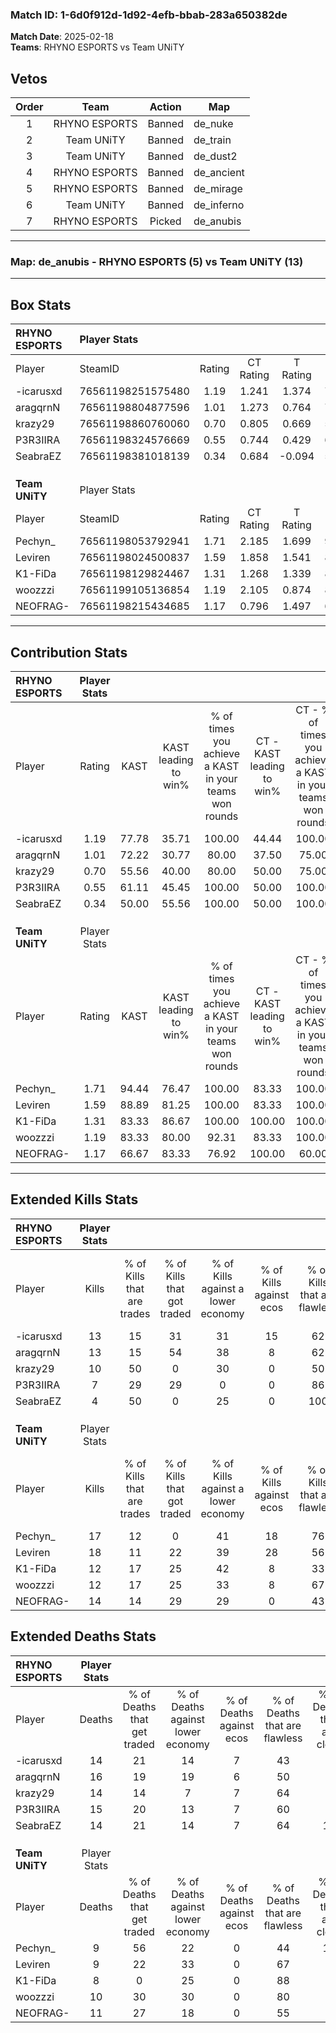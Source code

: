 ### Match ID: 1-6d0f912d-1d92-4efb-bbab-283a650382de  
**Match Date**: 2025-02-18  
**Teams**: RHYNO ESPORTS vs Team UNiTY  

## Vetos  

| Order | Team | Action | Map |
| :---: | :--: | :----: | --- |
| 1 | RHYNO ESPORTS | Banned | de_nuke |
| 2 | Team UNiTY | Banned | de_train |
| 3 | Team UNiTY | Banned | de_dust2 |
| 4 | RHYNO ESPORTS | Banned | de_ancient |
| 5 | RHYNO ESPORTS | Banned | de_mirage |
| 6 | Team UNiTY | Banned | de_inferno |
| 7 | RHYNO ESPORTS | Picked | de_anubis |

---  

### **Map**: de_anubis - RHYNO ESPORTS (5) vs Team UNiTY (13)  
---  

## Box Stats  

| **RHYNO ESPORTS** | Player Stats      |        |           |          |       |       |       |         |        |      |     |
| :- | :- | :-: | :-: | :-: | :-: | :-: | :-: | :-: | :-: | :-: | :-: |
| Player            | SteamID           | Rating | CT Rating | T Rating | KAST  |  ADR  | Kills | Assists | Deaths | K/D  | HS% |
| -icarusxd         | 76561198251575480 |  1.19  |   1.241   |  1.374   | 77.78 | 98.3  |  13   |    6    |   14   | 0.93 | 38  |
| aragqrnN          | 76561198804877596 |  1.01  |   1.273   |  0.764   | 72.22 | 75.1  |  13   |    6    |   16   | 0.81 | 46  |
| krazy29           | 76561198860760060 |  0.70  |   0.805   |  0.669   | 55.56 | 50.7  |  10   |    1    |   14   | 0.71 | 60  |
| P3R3IIRA          | 76561198324576669 |  0.55  |   0.744   |  0.429   | 61.11 | 41.9  |   7   |    3    |   15   | 0.47 | 57  |
| SeabraEZ          | 76561198381018139 |  0.34  |   0.684   |  -0.094  | 50.00 | 36.0  |   4   |    3    |   14   | 0.29 | 50  |
|                   |                   |        |           |          |       |       |       |         |        |      |     |
|                   |                   |        |           |          |       |       |       |         |        |      |     |
|                   |                   |        |           |          |       |       |       |         |        |      |     |
| **Team UNiTY**    | Player Stats      |        |           |          |       |       |       |         |        |      |     |
| Player            | SteamID           | Rating | CT Rating | T Rating | KAST  |  ADR  | Kills | Assists | Deaths | K/D  | HS% |
| Pechyn_           | 76561198053792941 |  1.71  |   2.185   |  1.699   | 94.44 | 109.2 |  17   |   11    |   9    | 1.89 | 35  |
| Leviren           | 76561198024500837 |  1.59  |   1.858   |  1.541   | 88.89 | 83.4  |  18   |    2    |   9    | 2.00 | 38  |
| K1-FiDa           | 76561198129824467 |  1.31  |   1.268   |  1.339   | 83.33 | 81.0  |  12   |    8    |   8    | 1.50 | 58  |
| woozzzi           | 76561199105136854 |  1.19  |   2.105   |  0.874   | 83.33 | 69.5  |  12   |    4    |   10   | 1.20 | 25  |
| NEOFRAG-          | 76561198215434685 |  1.17  |   0.796   |  1.497   | 66.67 | 81.7  |  14   |    3    |   11   | 1.27 | 78  |
---  

## Contribution Stats  

| **RHYNO ESPORTS** | Player Stats |       |                      |                                                        |                           |                                                             |                          |                                                            |
| :- | :-: | :-: | :-: | :-: | :-: | :-: | :-: | :-: |
| Player            |    Rating    | KAST  | KAST leading to win% | % of times you achieve a KAST in your teams won rounds | CT - KAST leading to win% | CT - % of times you achieve a KAST in your teams won rounds | T - KAST leading to win% | T - % of times you achieve a KAST in your teams won rounds |
| -icarusxd         |     1.19     | 77.78 |        35.71         |                         100.00                         |           44.44           |                           100.00                            |          20.00           |                           100.00                           |
| aragqrnN          |     1.01     | 72.22 |        30.77         |                         80.00                          |           37.50           |                            75.00                            |          20.00           |                           100.00                           |
| krazy29           |     0.70     | 55.56 |        40.00         |                         80.00                          |           50.00           |                            75.00                            |          25.00           |                           100.00                           |
| P3R3IIRA          |     0.55     | 61.11 |        45.45         |                         100.00                         |           50.00           |                           100.00                            |          33.33           |                           100.00                           |
| SeabraEZ          |     0.34     | 50.00 |        55.56         |                         100.00                         |           50.00           |                           100.00                            |          100.00          |                           100.00                           |
|                   |              |       |                      |                                                        |                           |                                                             |                          |                                                            |
|                   |              |       |                      |                                                        |                           |                                                             |                          |                                                            |
|                   |              |       |                      |                                                        |                           |                                                             |                          |                                                            |
| **Team UNiTY**    | Player Stats |       |                      |                                                        |                           |                                                             |                          |                                                            |
| Player            |    Rating    | KAST  | KAST leading to win% | % of times you achieve a KAST in your teams won rounds | CT - KAST leading to win% | CT - % of times you achieve a KAST in your teams won rounds | T - KAST leading to win% | T - % of times you achieve a KAST in your teams won rounds |
| Pechyn_           |     1.71     | 94.44 |        76.47         |                         100.00                         |           83.33           |                           100.00                            |          72.73           |                           100.00                           |
| Leviren           |     1.59     | 88.89 |        81.25         |                         100.00                         |           83.33           |                           100.00                            |          80.00           |                           100.00                           |
| K1-FiDa           |     1.31     | 83.33 |        86.67         |                         100.00                         |          100.00           |                           100.00                            |          80.00           |                           100.00                           |
| woozzzi           |     1.19     | 83.33 |        80.00         |                         92.31                          |           83.33           |                           100.00                            |          77.78           |                           87.50                            |
| NEOFRAG-          |     1.17     | 66.67 |        83.33         |                         76.92                          |          100.00           |                            60.00                            |          77.78           |                           87.50                            |
---  

## Extended Kills Stats  

| **RHYNO ESPORTS** | Player Stats |                            |                            |                                    |                         |                              |                                 |                                       |                    |           |
| :- | :-: | :-: | :-: | :-: | :-: | :-: | :-: | :-: | :-: | :-: |
| Player            |    Kills     | % of Kills that are trades | % of Kills that got traded | % of Kills against a lower economy | % of Kills against ecos | % of Kills that are flawless | % of Kills that are close duels | % of Kills that are assisted by flash | Pistol Round Kills | AWP Kills |
| -icarusxd         |      13      |             15             |             31             |                 31                 |           15            |              62              |                8                |                   0                   |         0          |     2     |
| aragqrnN          |      13      |             15             |             54             |                 38                 |            8            |              62              |                0                |                   0                   |         0          |     2     |
| krazy29           |      10      |             50             |             0              |                 30                 |            0            |              50              |                0                |                   0                   |         3          |     1     |
| P3R3IIRA          |      7       |             29             |             29             |                 0                  |            0            |              86              |                0                |                   0                   |         0          |     1     |
| SeabraEZ          |      4       |             50             |             0              |                 25                 |            0            |             100              |                0                |                   0                   |         0          |     1     |
|                   |              |                            |                            |                                    |                         |                              |                                 |                                       |                    |           |
|                   |              |                            |                            |                                    |                         |                              |                                 |                                       |                    |           |
|                   |              |                            |                            |                                    |                         |                              |                                 |                                       |                    |           |
| **Team UNiTY**    | Player Stats |                            |                            |                                    |                         |                              |                                 |                                       |                    |           |
| Player            |    Kills     | % of Kills that are trades | % of Kills that got traded | % of Kills against a lower economy | % of Kills against ecos | % of Kills that are flawless | % of Kills that are close duels | % of Kills that are assisted by flash | Pistol Round Kills | AWP Kills |
| Pechyn_           |      17      |             12             |             0              |                 41                 |           18            |              76              |               12                |                   0                   |         0          |     1     |
| Leviren           |      18      |             11             |             22             |                 39                 |           28            |              56              |               11                |                   6                   |         0          |     1     |
| K1-FiDa           |      12      |             17             |             25             |                 42                 |            8            |              33              |                0                |                   0                   |         0          |     1     |
| woozzzi           |      12      |             17             |             25             |                 33                 |            8            |              67              |                0                |                  25                   |         5          |     1     |
| NEOFRAG-          |      14      |             14             |             29             |                 29                 |            0            |              43              |                7                |                   7                   |         0          |     3     |
## Extended Deaths Stats  

| **RHYNO ESPORTS** | Player Stats |                             |                                   |                          |                               |                            |                           |               |
| :- | :-: | :-: | :-: | :-: | :-: | :-: | :-: | :-: |
| Player            |    Deaths    | % of Deaths that get traded | % of Deaths against lower economy | % of Deaths against ecos | % of Deaths that are flawless | % of Deaths that are close | % of Deaths while blinded | Deaths to AWP |
| -icarusxd         |      14      |             21              |                14                 |            7             |              43               |             7              |             7             |       1       |
| aragqrnN          |      16      |             19              |                19                 |            6             |              50               |             6              |             6             |       1       |
| krazy29           |      14      |             14              |                 7                 |            7             |              64               |             0              |             7             |       1       |
| P3R3IIRA          |      15      |             20              |                13                 |            7             |              60               |             7              |             7             |       1       |
| SeabraEZ          |      14      |             21              |                14                 |            7             |              64               |             14             |             7             |       1       |
|                   |              |                             |                                   |                          |                               |                            |                           |               |
|                   |              |                             |                                   |                          |                               |                            |                           |               |
|                   |              |                             |                                   |                          |                               |                            |                           |               |
| **Team UNiTY**    | Player Stats |                             |                                   |                          |                               |                            |                           |               |
| Player            |    Deaths    | % of Deaths that get traded | % of Deaths against lower economy | % of Deaths against ecos | % of Deaths that are flawless | % of Deaths that are close | % of Deaths while blinded | Deaths to AWP |
| Pechyn_           |      9       |             56              |                22                 |            0             |              44               |             11             |             0             |       0       |
| Leviren           |      9       |             22              |                33                 |            0             |              67               |             0              |             0             |       0       |
| K1-FiDa           |      8       |              0              |                25                 |            0             |              88               |             0              |             0             |       2       |
| woozzzi           |      10      |             30              |                30                 |            0             |              80               |             0              |             0             |       0       |
| NEOFRAG-          |      11      |             27              |                18                 |            0             |              55               |             0              |             0             |       1       |
